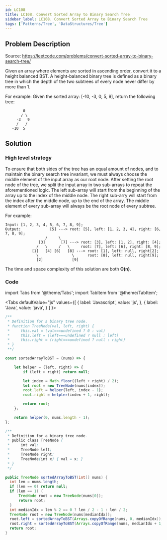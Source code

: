 ```yaml
---
id: LC108
title: LC108. Convert Sorted Array to Binary Search Tree
sidebar_label: LC108. Convert Sorted Array to Binary Search Tree
tags: ['Patterns/Tree', 'DataStructures/Tree']
---
```


## Problem Description

Source: https://leetcode.com/problems/convert-sorted-array-to-binary-search-tree/

Given an array where elements are sorted in ascending order, convert it to a height balanced BST. A height-balanced binary tree is defined as a binary tree in which the depth of the two subtrees of every node never differ by more than 1.

For example: 
Given the sorted array: [-10, -3, 0, 5, 9], return the following tree:
```
        0
       / \
     -3   9
     /   /
   -10  5
```

## Solution

### High level strategy
To ensure that both sides of the tree has an equal amount of nodes, and to maintain the binary search tree invariant, we must always choose the middle element of the input array as our root node. After setting the root node of the tree, we split the input array in two sub-arrays to repeat the aforementioned logic. The left sub-array will start from the beginning of the array up to the index of the middle node. The right sub-arry will start from the index after the middle node, up to the end of the array. The middle element of every sub-array will always be the root node of every subtree. 

For example:
```
Input: [1, 2, 3, 4, 5, 6, 7, 8, 9];
Output:             [5] ---> root: [5], left: [1, 2, 3, 4], right: [6, 7, 8, 9];
                  /     \
               [3]       [7] ---> root: [3], left: [1, 2], right: [4]; 
              /   \     /   \     root: [7], left: [6], right: [8, 9];
            [1]   [4] [6]   [8] ---> root: [1], left: null, right[2];
              \               \      root: [8], left: null, right[9];
              [2]             [9]
```

The time and space complexity of this solution are both **O(n)**.

### Code
import Tabs from '@theme/Tabs';
import TabItem from '@theme/TabItem';

<Tabs
  defaultValue="js"
  values={[
    { label: 'Javascript', value: 'js', },
    { label: 'Java', value: 'java', }
  ]
}>
<TabItem value="js">

```javascript
/**
 * Definition for a binary tree node.
 * function TreeNode(val, left, right) {
 *     this.val = (val===undefined ? 0 : val)
 *     this.left = (left===undefined ? null : left)
 *     this.right = (right===undefined ? null : right)
 * }
 **/

const sortedArrayToBST = (nums) => {

    let helper = (left, right) => {
        if (left > right) return null;

        let index = Math.floor((left + right) / 2);
        let root = new TreeNode(nums[index]);
        root.left = helper(left, index - 1);
        root.right = helpter(index + 1, right);

        return root;
    };

    return helper(0, nums.length - 1);
};
```
</TabItem>
<TabItem value="java">

```java
/**
 * Definition for a binary tree node.
 * public class TreeNode {
 *     int val;
 *     TreeNode left;
 *     TreeNode right;
 *     TreeNode(int x) { val = x; }
 * }
 */

public TreeNode sortedArrayToBST(int[] nums) {
  int len = nums.length;
  if (len == 0) return null;
  if (len == 1) {
      TreeNode root = new TreeNode(nums[0]);
      return root;
  }
  int medianIdx = len % 2 == 0 ? len / 2 - 1 : len / 2;
  TreeNode root = new TreeNode(nums[medianIdx]);
  root.left = sortedArrayToBST(Arrays.copyOfRange(nums, 0, medianIdx));
  root.right = sortedArrayToBST(Arrays.copyOfRange(nums, medianIdx + 1, len));
  return root;
}
```
</TabItem>
</Tabs>
